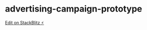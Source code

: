 # advertising-campaign-prototype

[Edit on StackBlitz ⚡️](https://stackblitz.com/edit/advertising-campaign-prototype)